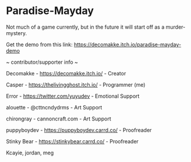 # Paradise-Mayday

Not much of a game currently, but in the future it will start off as a murder-mystery.

Get the demo from this link:
https://decomakke.itch.io/paradise-mayday-demo


~ contributor/supporter info ~

Decomakke - https://decomakke.itch.io/ - Creator

Casper - https://thelivingghost.itch.io/ - Programmer (me)

Error -  https://twitter.com/yuyudev - Emotional Support 

alouette - @cttncndydrms - Art Support

chirongray - cannoncraft.com - Art Support

puppyboydev - https://puppyboydev.carrd.co/ - Proofreader

Stinky Bear - https://stinkybear.carrd.co/ - Proofreader

Kcayie, jordan, meg
